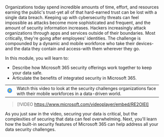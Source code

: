 Organizations today spend incredible amounts of time, effort, and resources earning the public's trust-yet all of that hard-earned trust can be lost with a single data breach. Keeping up with cybersecurity threats can feel impossible as attacks become more sophisticated and frequent, and the amount of security information increases. Hackers increasingly attack organizations through apps and services outside of their boundaries. Most critically, they're going after employees' identities. The challenge is compounded by a dynamic and mobile workforce who take their devices-and the data they contain and access-with them wherever they go. 

In this module, you will learn to: 

- Describe how Microsoft 365 security offerings work together to keep your data safe.
- Articulate the benefits of integrated security in Microsoft 365. 

|||
| :-- | :-- |
|![Icon indicating play video](../media/videoicon.png) | Watch this video to look at the security challenges organizations face with their mobile workforces in a data-driven world.|

> [!VIDEO https://www.microsoft.com/videoplayer/embed/RE2OIEI]

As you just saw in the video, securing your data is critical, but the complexities of securing that data can feel overwhelming. Next, you'll learn how the built-in security features of Microsoft 365 can help address all your data security challenges.
